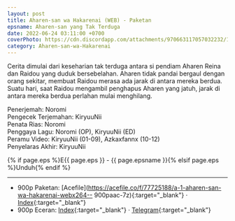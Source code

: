 ```yaml
---
layout: post
title: Aharen-san wa Hakarenai (WEB) - Paketan
epsname: Aharen-san yang Tak Terduga
date: 2022-06-24 03:11:00 +0700
coverPhoto: https://cdn.discordapp.com/attachments/970663117057032232/1047131346675445801/raidou_matsuboshi_reina_aharen_hd_aharen_san_wa_hakarenai.jpg
category: Aharen-san-wa-Hakarenai
---
```


Cerita dimulai dari keseharian tak terduga antara si pendiam Aharen Reina dan Raidou yang duduk bersebelahan.
Aharen tidak pandai bergaul dengan orang sekitar, membuat Raidou merasa ada jarak di antara mereka berdua.
Suatu hari, saat Raidou mengambil penghapus Aharen yang jatuh, jarak di antara mereka berdua perlahan mulai menghilang.

Penerjemah: Noromi<br>
Pengecek Terjemahan: KiryuuNii<br>
Penata Rias: Noromi<br>
Penggaya Lagu: Noromi (OP), KiryuuNii (ED)<br>
Peramu Video: KiryuuNii (01-09), Azkaxfannx (10-12)<br>
Penyelaras Akhir: KiryuuNii<br>

{% if page.eps %}E{{ page.eps }} - {{ page.epsname }}{% elsif page.eps %}Unduh{% endif %}

---
- 900p Paketan: [Acefile](https://acefile.co/f/77725188/a-1-aharen-san-wa-hakarenai-webx264-- 900paac-7z){:target="_blank"} &middot; [Index](https://proyek.a-1ddl.workers.dev/1:/%5BA-1%5D%20Aharen-san%20wa%20Hakarenai%20%5BWEB%5D%5Bx264%20900p%5D%5BAAC%5D.7z){:target="_blank"}<br>
- 900p Eceran: [Index](https://proyek.a-1ddl.workers.dev/0:/Musim%20Semi%202022/[WEB]/[A-1]%20Aharen-san%20wa%20Hakarenai%20[WEB][x264%20900p][AAC]/){:target="_blank"} &middot; [Telegram](https://t.me/a1fansub/125){:target="_blank"}
